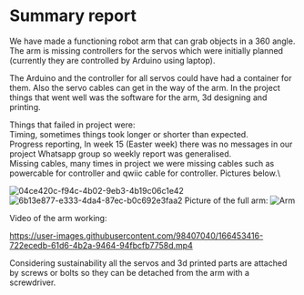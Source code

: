 # Summary report


We have made a functioning robot arm that can grab objects in a 360 angle. The arm is missing controllers for the servos which were initially planned (currently they are controlled by Arduino using laptop).

The Arduino and the controller for all servos could have had a container for them. Also the servo cables can get in the way of the arm.
In the project things that went well was the software for the arm, 3d designing and printing.

Things that failed in project were:\
Timing, sometimes things took longer or shorter than expected.\
Progress reporting, In week 15 (Easter week) there was no messages in our project Whatsapp group so weekly report was generalised.\
Missing cables, many times in project we were missing cables such as powercable for controller and qwiic cable for controller. Pictures below.\

![04ce420c-f94c-4b02-9eb3-4b19c06c1e42](https://user-images.githubusercontent.com/98407040/166452083-9eca8bf7-4a11-4cb0-bcac-e7eaa6c64f6e.jpg)
![6b13e877-e333-4da4-87ec-b0c692e3faa2](https://user-images.githubusercontent.com/98407040/166452095-410dd64e-189a-46ee-abe1-774b860094fc.jpg)
Picture of the full arm:
![Arm](https://user-images.githubusercontent.com/98407040/166448498-348c43be-6a30-465f-a9e3-5c60d768ba33.jpg)

Video of the arm working:

https://user-images.githubusercontent.com/98407040/166453416-722ecedb-61d6-4b2a-9464-94fbcfb7758d.mp4

Considering sustainability all the servos and 3d printed parts are attached by screws or bolts so they can be detached from the arm with a screwdriver.
